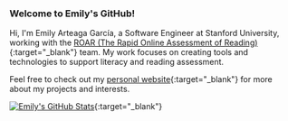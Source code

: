 ### Welcome to Emily's GitHub!

Hi, I'm Emily Arteaga García, a Software Engineer at Stanford University, working with the [ROAR (The Rapid Online Assessment of Reading)](https://roar.stanford.edu/){:target="_blank"} team. My work focuses on creating tools and technologies to support literacy and reading assessment.

Feel free to check out my [personal website](https://emilyarteaga.com){:target="_blank"} for more about my projects and interests.

[![Emily's GitHub Stats](https://github-readme-stats.vercel.app/api?username=Emily-ejag&show_icons=true&theme=catppuccin_latte&hide_contributor_rank=true&hide_rank=true)](https://github.com/Emily-ejag/github-readme-stats){:target="_blank"}
